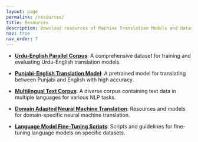 ```yaml
---
layout: page
permalink: /resources/
title: Resources
description: Download resources of Machine Translation Models and datasets developed by S&LPG 
nav: true
nav_order: 7
---
```


<!-- _pages/resources.md -->
<div class="resources">

- **[Urdu-English Parallel Corpus](http://example.com/urdu-english-corpus)**: A comprehensive dataset for training and evaluating Urdu-English translation models.

- **[Punjabi-English Translation Model](http://example.com/punjabi-english-model)**: A pretrained model for translating between Punjabi and English with high accuracy.

- **[Multilingual Text Corpus](http://example.com/multilingual-corpus)**: A diverse corpus containing text data in multiple languages for various NLP tasks.

- **[Domain Adapted Neural Machine Translation](http://example.com/domain-adapted-nmt)**: Resources and models for domain-specific neural machine translation.

- **[Language Model Fine-Tuning Scripts](http://example.com/lm-finetuning-scripts)**: Scripts and guidelines for fine-tuning language models on specific datasets.

</div>

